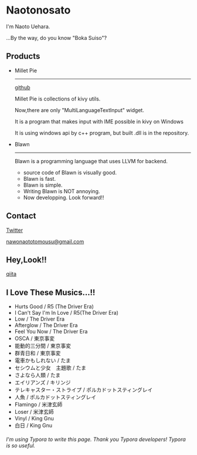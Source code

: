 # Naotonosato

I'm Naoto Uehara.

...By the way, do you know "Boka Suiso"?

## Products

- Millet Pie

  ------

  [github](https://github.com/Naotonosato/MilletPie)

  Millet Pie is collections of kivy utils.

  Now,there are only "MultiLanguageTextInput" widget.

  It is a program that makes input with IME possible in kivy on Windows

  It is using windows api by c++ program, but built .dll is in the repository.

- Blawn

  ------

  Blawn is a programming language that uses LLVM for backend.

  - source code of Blawn is visually good.
  - Blawn is fast.
  - Blawn is simple.
  - Writing Blawn is NOT annoying.
  - Now developping. Look forward!!

## Contact

[Twitter](https://twitter.com/Naotonosato)

nawonaototomousu@gmail.com

## Hey,Look!!

[qiita](https://qiita.com/nawonaototomousu)

## I Love These Musics...!!

- Hurts Good / R5 (The Driver Era)
- I Can't Say I'm In Love / R5(The Driver Era)
- Low / The Driver Era
- Afterglow / The Driver Era
- Feel You Now / The Driver Era
- OSCA / 東京事変
- 能動的三分間 / 東京事変
- 群青日和 / 東京事変
- 電車かもしれない / たま
- セシウムと少女　主題歌 / たま
- さよなら人類 / たま
- エイリアンズ / キリンジ
- テレキャスター・ストライプ / ポルカドットスティングレイ
- 人魚 / ポルカドットスティングレイ
- Flamingo / 米津玄師 
- Loser / 米津玄師
- Vinyl / King Gnu
- 白日 / King Gnu

###### I'm using Typora to write this page. Thank you Typora developers! Typora is so useful.